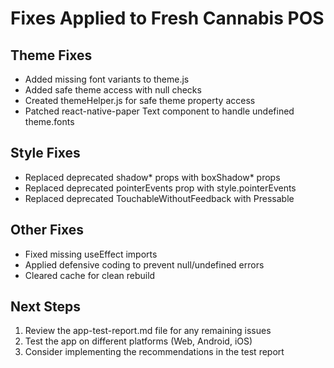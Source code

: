 # Fixes Applied to Fresh Cannabis POS

## Theme Fixes
- Added missing font variants to theme.js
- Added safe theme access with null checks
- Created themeHelper.js for safe theme property access
- Patched react-native-paper Text component to handle undefined theme.fonts

## Style Fixes
- Replaced deprecated shadow* props with boxShadow* props
- Replaced deprecated pointerEvents prop with style.pointerEvents
- Replaced deprecated TouchableWithoutFeedback with Pressable

## Other Fixes
- Fixed missing useEffect imports
- Applied defensive coding to prevent null/undefined errors
- Cleared cache for clean rebuild

## Next Steps
1. Review the app-test-report.md file for any remaining issues
2. Test the app on different platforms (Web, Android, iOS)
3. Consider implementing the recommendations in the test report

